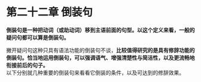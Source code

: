 # 第二十二章 倒装句

<b>**倒装句**是一种**把动词（或助动词）移到主语**前面的句型。**以这个定义来看，一般的疑问句都可以算是倒装句**。</b>  

撇开疑问句这种只具有语法功能的倒装句不谈，<b>比较值得研究的是**具有修辞功能的倒装句**。</b><b>恰当地运用倒装句，可以**强调语气**、**增强清楚性与简洁性**，以及**更流畅地衔接前后的句子**。</b>  
以下分别就几种重要的倒装句来看看它倒装的条件，以及可达到的修辞效果。